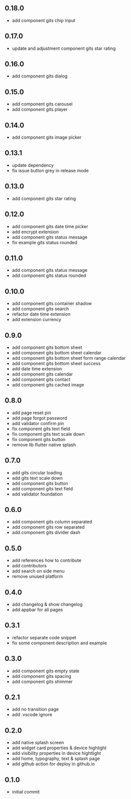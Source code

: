 ## 0.18.0

- add component gits chip input

## 0.17.0

- update and adjustment component gits star rating

## 0.16.0

- add component gits dialog

## 0.15.0

- add component gits carousel
- add component gits player

## 0.14.0

- add component gits image picker

## 0.13.1

- update dependency
- fix issue button grey in release mode

## 0.13.0

- add component gits star rating

## 0.12.0

- add component gits date time picker
- add encrypt extension
- add component gits status message
- fix example gits status rounded

## 0.11.0

- add component gits status message
- add component gits status rounded

## 0.10.0

- add component gits container shadow
- add component gits search
- refactor date time extension
- add extension currency

## 0.9.0

- add component gits bottom sheet
- add component gits bottom sheet calendar
- add component gits bottom sheet form range calendar
- add component gits bottom sheet success
- add date time extension
- add component gits calendar
- add component gits contact
- add component gits cached image

## 0.8.0

- add page reset pin
- add page forgot password
- add validator confirm pin
- fix component gits text field
- fix component gits text scale down
- fix component gits button
- remove lib flutter native splash

## 0.7.0

- add gits circular loading
- add gits text scale down
- add component gits button
- add component gits text field
- add validator foundation

## 0.6.0

- add component gits column separated
- add component gits row separated
- add component gits divider dash

## 0.5.0

- add references how to contribute
- add contributors
- add search on side menu
- remove unused platform

## 0.4.0

- add changelog & show changelog
- add appbar for all pages

## 0.3.1

- refactor separate code snippet
- fix some component description and example

## 0.3.0

- add component gits empty state
- add component gits spacing
- add component gits shimmer

## 0.2.1

- add no transition page
- add .vscode ignore

## 0.2.0

- add native splash screen
- add widget card properties & device highlight
- add visibility properties in device hightlight
- add home, typography, text & splash page
- add github action for deploy in github.io

## 0.1.0

- initial commit
